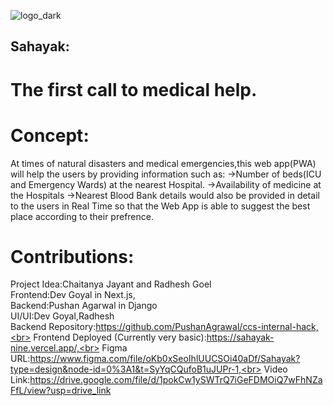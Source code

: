 ![logo_dark](https://github.com/radhesh1/CCS-hack/assets/65810521/add82192-9986-4389-b645-121b5d69c22a)
## Sahayak:
# The first call to medical help.

# Concept:
At times of natural disasters and medical emergencies,this web app(PWA) will help the users by providing information such as:
->Number of beds(ICU and Emergency Wards) at the nearest Hospital.
->Availability of medicine at the Hospitals
->Nearest Blood Bank details would also be provided in detail to the users in Real Time so that the Web App is able to suggest the best place according to their prefrence.

# Contributions:
Project Idea:Chaitanya Jayant and Radhesh Goel <br>
Frontend:Dev Goyal in Next.js,<br>
Backend:Pushan Agarwal in Django<br> 
UI/UI:Dev Goyal,Radhesh<br>
Backend Repository:https://github.com/PushanAgrawal/ccs-internal-hack,<br>
Frontend Deployed (Currently very basic):https://sahayak-nine.vercel.app/,<br>
Figma URL:https://www.figma.com/file/oKb0xSeoIhlUUCSOi40aDf/Sahayak?type=design&node-id=0%3A1&t=SyYqCQufoB1uJUPr-1,<br>
Video Link:https://drive.google.com/file/d/1pokCw1ySWTrQ7iGeFDMOiQ7wFhNZaFfL/view?usp=drive_link
